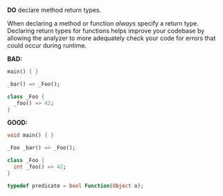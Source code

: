 **DO** declare method return types.

When declaring a method or function *always* specify a return type.
Declaring return types for functions helps improve your codebase by allowing the
analyzer to more adequately check your code for errors that could occur during
runtime.

**BAD:**
```dart
main() { }

_bar() => _Foo();

class _Foo {
  _foo() => 42;
}
```

**GOOD:**
```dart
void main() { }

_Foo _bar() => _Foo();

class _Foo {
  int _foo() => 42;
}

typedef predicate = bool Function(Object o);
```

